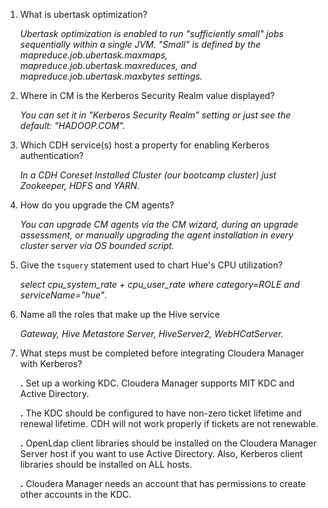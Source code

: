1. What is ubertask optimization?

   *Ubertask optimization is enabled to run "sufficiently small" jobs sequentially within a single JVM. "Small" is defined by the mapreduce.job.ubertask.maxmaps, mapreduce.job.ubertask.maxreduces, and mapreduce.job.ubertask.maxbytes settings.*

2. Where in CM is the Kerberos Security Realm value displayed?

   *You can set it in "Kerberos Security Realm" setting or just see the default: "HADOOP.COM".* 

3. Which CDH service(s) host a property for enabling Kerberos authentication?

   *In a CDH Coreset Installed Cluster (our bootcamp cluster) just Zookeeper, HDFS and YARN.*

4. How do you upgrade the CM agents?

   *You can upgrade CM agents via the CM wizard, during an upgrade assessment, or manually upgrading the agent installation in every cluster server via OS bounded script.*

5. Give the `tsquery` statement used to chart Hue's CPU utilization?

   *select cpu_system_rate + cpu_user_rate where category=ROLE and serviceName="hue"*.

6. Name all the roles that make up the Hive service

   *Gateway, Hive Metastore Server, HiveServer2, WebHCatServer.*

7. What steps must be completed before integrating Cloudera Manager with Kerberos?

   **.** Set up a working KDC. Cloudera Manager supports MIT KDC and Active Directory.

   **.** The KDC should be configured to have non-zero ticket lifetime and renewal lifetime. CDH will not work properly if tickets are not renewable.

   **.** OpenLdap client libraries should be installed on the Cloudera Manager Server host if you want to use Active Directory. Also, Kerberos client libraries should be installed on ALL hosts.

   **.** Cloudera Manager needs an account that has permissions to create other accounts in the KDC.

